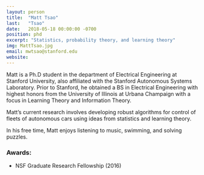 ```yaml
---
layout: person
title:  "Matt Tsao"
last:   "Tsao"
date:   2018-05-18 00:00:00 -0700
position: phd
excerpt: "Statistics, probability theory, and learning theory"
img: MattTsao.jpg
email: mwtsao@stanford.edu
website: 
---
```


Matt is a Ph.D student in the department of Electrical Engineering at Stanford University, also affiliated with the Stanford Autonomous Systems Laboratory. Prior to Stanford, he obtained a BS in Electrical Engineering with highest honors from the University of Illinois at Urbana Champaign with a focus in Learning Theory and Information Theory. 

Matt’s current research involves developing robust algorithms for control of fleets of autonomous cars using ideas from statistics and learning theory. 

In his free time, Matt enjoys listening to music, swimming, and solving puzzles.

### Awards:
- NSF Graduate Research Fellowship (2016)
